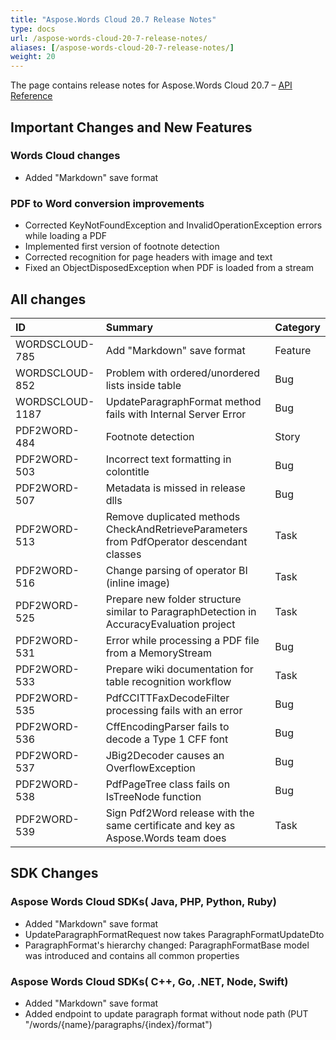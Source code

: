 ```yaml
---
title: "Aspose.Words Cloud 20.7 Release Notes"
type: docs
url: /aspose-words-cloud-20-7-release-notes/
aliases: [/aspose-words-cloud-20-7-release-notes/]
weight: 20
---
```


The page contains release notes for Aspose.Words Cloud 20.7 – [API Reference](https://apireference.aspose.cloud/words/)

## Important Changes and New Features

### Words Cloud changes

- Added "Markdown" save format

### PDF to Word conversion improvements

- Corrected KeyNotFoundException and InvalidOperationException errors while loading a PDF
- Implemented first version of footnote detection
- Corrected recognition for page headers with image and text
- Fixed an ObjectDisposedException when PDF is loaded from a stream

## All changes

|ID|Summary|Category|
| :- | :- | :- |
|WORDSCLOUD-785|Add "Markdown" save format|Feature|
|WORDSCLOUD-852|Problem with ordered/unordered lists inside table|Bug|
|WORDSCLOUD-1187|UpdateParagraphFormat method fails with Internal Server Error|Bug|
|PDF2WORD-484 |Footnote detection |Story|
|PDF2WORD-503 |Incorrect text formatting in colontitle |Bug|
|PDF2WORD-507 |Metadata is missed in release dlls |Bug|
|PDF2WORD-513 |Remove duplicated methods CheckAndRetrieveParameters from PdfOperator descendant classes |Task|
|PDF2WORD-516 |Change parsing of operator BI (inline image) |Task|
|PDF2WORD-525 |Prepare new folder structure similar to ParagraphDetection in AccuracyEvaluation project |Task|
|PDF2WORD-531 |Error while processing a PDF file from a MemoryStream |Bug|
|PDF2WORD-533 |Prepare wiki documentation for table recognition workflow |Task|
|PDF2WORD-535 |PdfCCITTFaxDecodeFilter processing fails with an error |Bug|
|PDF2WORD-536 |CffEncodingParser fails to decode a Type 1 CFF font |Bug|
|PDF2WORD-537 |JBig2Decoder causes an OverflowException |Bug|
|PDF2WORD-538 |PdfPageTree class fails on IsTreeNode function |Bug|
|PDF2WORD-539 |Sign Pdf2Word release with the same certificate and key as Aspose.Words team does |Task|

## SDK Changes

### Aspose Words Cloud SDKs( Java, PHP, Python, Ruby)

- Added "Markdown" save format
- UpdateParagraphFormatRequest now takes ParagraphFormatUpdateDto
- ParagraphFormat's hierarchy changed: ParagraphFormatBase model was introduced and contains all common properties

### Aspose Words Cloud SDKs( C++, Go, .NET, Node, Swift)

- Added "Markdown" save format
- Added endpoint to update paragraph format without node path (PUT "/words/{name}/paragraphs/{index}/format")

